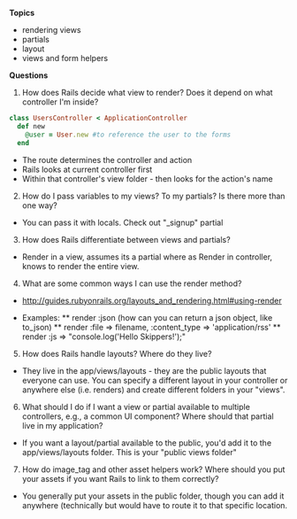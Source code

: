 **Topics** 
* rendering views
* partials
* layout
* views and form helpers

**Questions** 

1. How does Rails decide what view to render? Does it depend on what controller I'm inside?
```ruby
class UsersController < ApplicationController
  def new
    @user = User.new #to reference the user to the forms
  end
```

* The route determines the controller and action 
* Rails looks at current controller first 
* Within that controller's view folder - then looks for the action's name 

2. How do I pass variables to my views? To my partials? Is there more than one way?
* You can pass it with locals. Check out "_signup" partial

3. How does Rails differentiate between views and partials?
* Render in a view, assumes its a partial where as Render in controller, knows to render the entire view.


4. What are some common ways I can use the render method?
* http://guides.rubyonrails.org/layouts_and_rendering.html#using-render

* Examples:
** render :json (how can you can return a json object, like to_json)
** render :file => filename, :content_type => 'application/rss'
** render :js => "console.log('Hello Skippers!');"


5. How does Rails handle layouts? Where do they live?
* They live in the app/views/layouts - they are the public layouts that everyone can use. You can specify a different layout in your controller or anywhere else (i.e. renders) and create different folders in your "views".

6. What should I do if I want a view or partial available to multiple controllers, e.g., a common UI component? Where should that partial live in my application?
* If you want a layout/partial available to the public, you'd add it to the app/views/layouts folder. This is your "public views folder"

7. How do image_tag and other asset helpers work? Where should you put your assets if you want Rails to link to them correctly?
* You generally put your assets in the public folder, though you can add it anywhere (technically but would have to route it to that specific location. 
